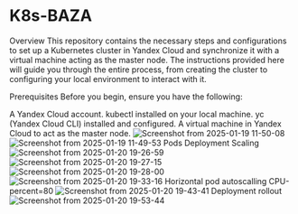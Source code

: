 # K8s-BAZA
Overview
This repository contains the necessary steps and configurations to set up a Kubernetes cluster in Yandex Cloud and synchronize it with a virtual machine acting as the master node. The instructions provided here will guide you through the entire process, from creating the cluster to configuring your local environment to interact with it.

Prerequisites
Before you begin, ensure you have the following:

A Yandex Cloud account.
kubectl installed on your local machine.
yc (Yandex Cloud CLI) installed and configured.
A virtual machine in Yandex Cloud to act as the master node.
![Screenshot from 2025-01-19 11-50-08](https://github.com/user-attachments/assets/a6342cfe-cb04-4c00-835c-56643dba65d9)
![Screenshot from 2025-01-19 11-49-53](https://github.com/user-attachments/assets/37d40ef5-e3d4-43c2-87b4-4bab0e14f149)
Pods Deployment Scaling
![Screenshot from 2025-01-20 19-26-59](https://github.com/user-attachments/assets/434d5a9e-007e-48f6-8c7b-68d6de550bcf)
![Screenshot from 2025-01-20 19-27-15](https://github.com/user-attachments/assets/4fdb01de-3e19-43f4-97ce-ada66328cd37)
![Screenshot from 2025-01-20 19-28-00](https://github.com/user-attachments/assets/b26731b0-e653-42d7-bff0-64011361f694)
![Screenshot from 2025-01-20 19-33-16](https://github.com/user-attachments/assets/66e2a589-fb3a-4aa3-9186-431046302425)
Horizontal pod autoscalling CPU-percent=80
![Screenshot from 2025-01-20 19-43-41](https://github.com/user-attachments/assets/bc699b28-da78-4d5f-b2aa-fc4e93a34695)
Deployment rollout 
![Screenshot from 2025-01-20 19-53-44](https://github.com/user-attachments/assets/a3bbdb5a-207c-474b-b90c-a2846eabe873)

